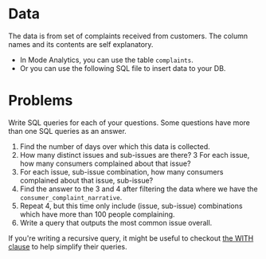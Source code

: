# Data

The data is from set of complaints received from customers. The column names and its contents are self explanatory.

- In Mode Analytics, you can use the table `complaints`.
- Or you can use the following SQL file to insert data to your DB.


# Problems

Write SQL queries for each of your questions. Some questions have more than one SQL queries as an answer.

1. Find the number of days over which this data is collected.
2. How many distinct issues and sub-issues are there?
3  For each issue, how many consumers complained about that issue?
4. For each issue, sub-issue combination, how many consumers complained about that issue, sub-issue?
5. Find the answer to the 3 and 4 after filtering the data where we have the `consumer_complaint_narrative`.
6. Repeat 4, but this time only include (issue, sub-issue) combinations which have more than 100 people complaining.
7. Write a query that outputs the most common issue overall.

If you're writing a recursive query, it might be useful to checkout [the WITH clause](https://stackoverflow.com/questions/12552288/sql-with-clause-example) to help simplify their queries.